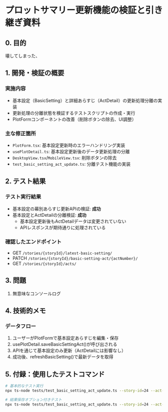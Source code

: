 # プロットサマリー更新機能の検証と引き継ぎ資料

## 0. 目的

壊してしまった、

## 1. 開発・検証の概要

### 実施内容

- 基本設定（BasicSetting）と詳細あらすじ（ActDetail）の更新処理分離の実装
- 更新処理の分離状態を検証するテストスクリプトの作成・実行
- PlotFormコンポーネントの改善（削除ボタンの除去、UI調整）

### 主な修正箇所

- `PlotForm.tsx`: 基本設定更新時のエラーハンドリング実装
- `usePlotDetail.ts`: 基本設定更新後のデータ更新処理の分離
- `DesktopView.tsx`/`MobileView.tsx`: 削除ボタンの除去
- `test_basic_setting_act_update.ts`: 分離テスト機能の実装

## 2. テスト結果

### テスト実行結果

- 基本設定の幕別あらすじ更新APIの検証: **成功**
- 基本設定とActDetailの分離検証: **成功**
  - 基本設定更新後もActDetailデータは変更されていない
  - APIレスポンスが期待通りに処理されている

### 確認したエンドポイント

- GET `/stories/{storyId}/latest-basic-setting/`
- PATCH `/stories/{storyId}/basic-setting-act/{actNumber}/`
- GET `/stories/{storyId}/acts/`

## 3. 問題

1. 無意味なコンソールログ

## 4. 技術的メモ

### データフロー

1. ユーザーがPlotFormで基本設定あらすじを編集・保存
2. usePlotDetail.saveBasicSettingAct()が呼び出される
3. APIを通じて基本設定のみ更新（ActDetailには影響なし）
4. 成功後、refreshBasicSetting()で最新データを取得

## 5. 付録：使用したテストコマンド

```bash
# 基本的なテスト実行
npx ts-node tests/test_basic_setting_act_update.ts --story-id=24 --act-number=1 --test

# 結果保存オプション付きテスト
npx ts-node tests/test_basic_setting_act_update.ts --story-id=24 --act-number=1 --test --save-output
```
